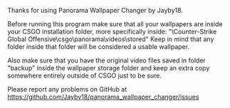Thanks for using Panorama Wallpaper Changer by Jayby18.

Before running this program make sure that all your wallpapers are inside your CSGO installation folder, more specifically inside:
"\Counter-Strike Global Offensive\csgo\panorama\videos\stored\"
Keep in mind that any folder inside that folder will be considered a usable wallpaper.

Also make sure that you have the original video files saved in folder "backup" inside the wallpaper storage folder and keep an extra copy somewhere entirely outside of CSGO just to be sure.

Please report any problems on GitHub at https://github.com/Jayby18/panorama_wallpaper_changer/issues